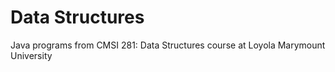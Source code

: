# Data Structures
Java programs from CMSI 281: Data Structures course at Loyola Marymount University
